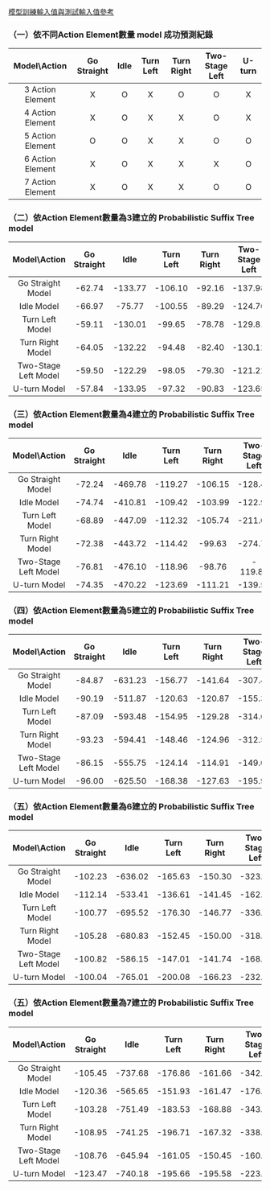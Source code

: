 [模型訓練輸入值與測試輸入值參考](https://github.com/Yen-Wei-Liang/Driving-Behavior-Evaluation-System/blob/main/Discuss/Chart/input.txt)

### （一）依不同Action Element數量 model 成功預測紀錄<a name="5-pst-9"></a>


| Model\Action | Go Straight | Idle | Turn Left | Turn Right | Two-Stage Left | U-turn |
| :-: | :-: | :-: | :-: | :-: | :-: | :-: |
| 3 Action Element | X | O | X| O|O|X|
| 4 Action Element | X | O|X |X|O|X|
| 5 Action Element | O |O |X |X|O|O|
| 6 Action Element |X | O | X| X|X|O|
| 7 Action Element |X |O  | X| X|O|O|

### （二）依Action Element數量為3建立的 Probabilistic Suffix Tree model<a name="5-pst-3"></a>



| Model\Action | Go Straight | Idle | Turn Left | Turn Right | Two-Stage Left | U-turn |
| :-: | :-: | :-: | :-: | :-: | :-: | :-: |
| Go Straight Model | -62.74| -133.77 |-106.10 | -92.16 |-137.98 |-109.52|
| Idle Model |-66.97 | -75.77 | -100.55| -89.29 |-124.76 |-94.52|
| Turn Left Model | -59.11| -130.01 |-99.65 | -78.78 |-129.81 |-103.75|
| Turn Right Model |-64.05 | -132.22 |-94.48 | -82.40 |-130.12 |-104.26|
| Two-Stage Left Model |-59.50 | -122.29 |-98.05 | -79.30 |-121.22 |-107.94|
| U-turn Model |-57.84 | -133.95 | -97.32| -90.83 |-123.65 |-104.29|



### （三）依Action Element數量為4建立的 Probabilistic Suffix Tree model<a name="5-pst-4"></a>


| Model\Action | Go Straight | Idle | Turn Left | Turn Right | Two-Stage Left | U-turn |
| :-: | :-: | :-: | :-: | :-: | :-: | :-: |
| Go Straight Model |-72.24 | -469.78 | -119.27 | -106.15 | -128.43|-399.24|
| Idle Model |-74.74 | -410.81 | -109.42 | -103.99 |-122.94 |-120.63|
| Turn Left Model | -68.89| -447.09 | -112.32 | -105.74 | -211.04|-262.01|
| Turn Right Model | -72.38| -443.72 | -114.42 | -99.63 | -274.71|-404.63|
| Two-Stage Left Model | -76.81| -476.10 | -118.96 | -98.76 |- 119.89|-86.93|
| U-turn Model  | -74.35| -470.22 | -123.69|-111.21 | -139.58 | -93.70|




### （四）依Action Element數量為5建立的 Probabilistic Suffix Tree model<a name="5-pst-5"></a>

| Model\Action | Go Straight | Idle | Turn Left | Turn Right | Two-Stage Left | U-turn |
| :-: | :-: | :-: | :-: | :-: | :-: | :-: |
| Go Straight Model |-84.87 |-631.23 |-156.77 | -141.64 | -307.47 |-371.02 |
| Idle Model |-90.19 |-511.87 |-120.63 | -120.87 | -155.38 | -130.26|
| Turn Left Model | -87.09| -593.48| -154.95| -129.28 |-314.68  |-372.49 |
| Turn Right Model | -93.23|-594.41 |-148.46 | -124.96 | -312.54 | -371.83|
| Two-Stage Left Model | -86.15| -555.75| -124.14| -114.91 |-149.07  |-130.09 |
| U-turn Model | -96.00| -625.50| -168.38| -127.63 |-195.94  | -118.97|


### （五）依Action Element數量為6建立的 Probabilistic Suffix Tree model<a name="5-pst-6"></a>



| Model\Action | Go Straight | Idle | Turn Left | Turn Right | Two-Stage Left | U-turn |
| :-: | :-: | :-: | :-: | :-: | :-: | :-: |
| Go Straight Model | -102.23| -636.02 |-165.63 |-150.30 |-323.41 |-366.17|
| Idle Model| -112.14| -533.41 | -136.61| -141.45|-162.37 |-165.23|
| Turn Left Model| -100.77| -695.52 | -176.30| -146.77|-336.25 |-373.58|
| Turn Right Model |-105.28 |-680.83  |-152.45 |-150.00 |-318.50 |-367.04|
| Two-Stage Left Model |-100.82 | -586.15 | -147.01| -141.74|-168.38 |-139.13|
| U-turn Model| -100.04| -765.01 | -200.08| -166.23| -232.76|-121.90|


### （五）依Action Element數量為7建立的 Probabilistic Suffix Tree model<a name="5-pst-7"></a>


| Model\Action | Go Straight | Idle | Turn Left | Turn Right | Two-Stage Left | U-turn |
| :-: | :-: | :-: | :-: | :-: | :-: | :-: |
| Go Straight Model |-105.45 | -737.68 |-176.86 | -161.66|-342.78|-384.07|
| Idle Model|  -120.36 | -565.65| -151.93|-161.47|-176.26|-167.28|
| Turn Left Model|-103.28 | -751.49 |-183.53 | -168.88|-343.32|-379.71|
| Turn Right Model | -108.95| -741.25 | -196.71|-167.32 |-338.96|-383.35|
| Two-Stage Left Model | -108.76| -645.94 | -161.05| -150.45|-160.30|-133.47|
| U-turn Model | -123.47 | -740.18| -195.66|-195.58|-223.13|-119.36|



